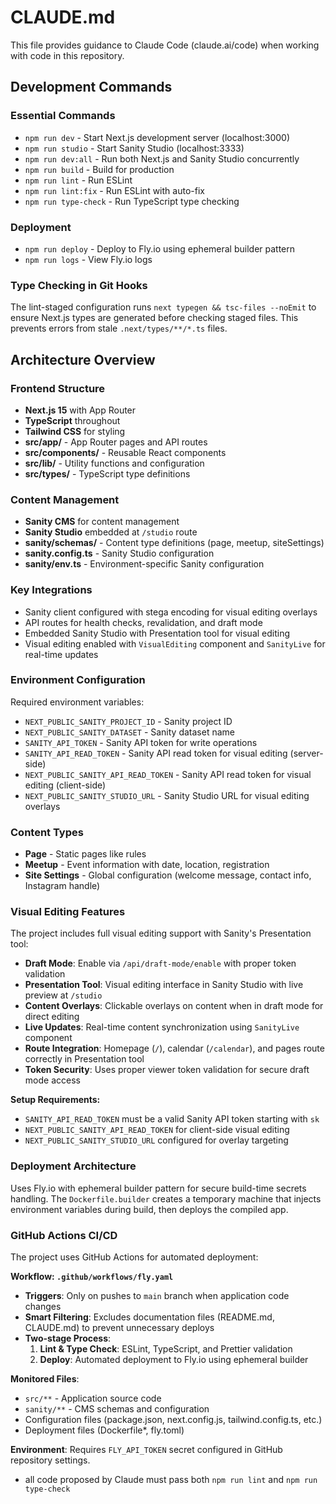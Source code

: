 # CLAUDE.md

This file provides guidance to Claude Code (claude.ai/code) when working with code in this repository.

## Development Commands

### Essential Commands

- `npm run dev` - Start Next.js development server (localhost:3000)
- `npm run studio` - Start Sanity Studio (localhost:3333)
- `npm run dev:all` - Run both Next.js and Sanity Studio concurrently
- `npm run build` - Build for production
- `npm run lint` - Run ESLint
- `npm run lint:fix` - Run ESLint with auto-fix
- `npm run type-check` - Run TypeScript type checking

### Deployment

- `npm run deploy` - Deploy to Fly.io using ephemeral builder pattern
- `npm run logs` - View Fly.io logs

### Type Checking in Git Hooks

The lint-staged configuration runs `next typegen && tsc-files --noEmit` to ensure Next.js types are generated before checking staged files. This prevents errors from stale `.next/types/**/*.ts` files.

## Architecture Overview

### Frontend Structure

- **Next.js 15** with App Router
- **TypeScript** throughout
- **Tailwind CSS** for styling
- **src/app/** - App Router pages and API routes
- **src/components/** - Reusable React components
- **src/lib/** - Utility functions and configuration
- **src/types/** - TypeScript type definitions

### Content Management

- **Sanity CMS** for content management
- **Sanity Studio** embedded at `/studio` route
- **sanity/schemas/** - Content type definitions (page, meetup, siteSettings)
- **sanity.config.ts** - Sanity Studio configuration
- **sanity/env.ts** - Environment-specific Sanity configuration

### Key Integrations

- Sanity client configured with stega encoding for visual editing overlays
- API routes for health checks, revalidation, and draft mode
- Embedded Sanity Studio with Presentation tool for visual editing
- Visual editing enabled with `VisualEditing` component and `SanityLive` for real-time updates

### Environment Configuration

Required environment variables:

- `NEXT_PUBLIC_SANITY_PROJECT_ID` - Sanity project ID
- `NEXT_PUBLIC_SANITY_DATASET` - Sanity dataset name
- `SANITY_API_TOKEN` - Sanity API token for write operations
- `SANITY_API_READ_TOKEN` - Sanity API read token for visual editing (server-side)
- `NEXT_PUBLIC_SANITY_API_READ_TOKEN` - Sanity API read token for visual editing (client-side)
- `NEXT_PUBLIC_SANITY_STUDIO_URL` - Sanity Studio URL for visual editing overlays

### Content Types

- **Page** - Static pages like rules
- **Meetup** - Event information with date, location, registration
- **Site Settings** - Global configuration (welcome message, contact info, Instagram handle)

### Visual Editing Features

The project includes full visual editing support with Sanity's Presentation tool:

- **Draft Mode**: Enable via `/api/draft-mode/enable` with proper token validation
- **Presentation Tool**: Visual editing interface in Sanity Studio with live preview at `/studio`
- **Content Overlays**: Clickable overlays on content when in draft mode for direct editing
- **Live Updates**: Real-time content synchronization using `SanityLive` component
- **Route Integration**: Homepage (`/`), calendar (`/calendar`), and pages route correctly in Presentation tool
- **Token Security**: Uses proper viewer token validation for secure draft mode access

**Setup Requirements:**

- `SANITY_API_READ_TOKEN` must be a valid Sanity API token starting with `sk`
- `NEXT_PUBLIC_SANITY_API_READ_TOKEN` for client-side visual editing
- `NEXT_PUBLIC_SANITY_STUDIO_URL` configured for overlay targeting

### Deployment Architecture

Uses Fly.io with ephemeral builder pattern for secure build-time secrets handling. The `Dockerfile.builder` creates a temporary machine that injects environment variables during build, then deploys the compiled app.

### GitHub Actions CI/CD

The project uses GitHub Actions for automated deployment:

**Workflow: `.github/workflows/fly.yaml`**

- **Triggers**: Only on pushes to `main` branch when application code changes
- **Smart Filtering**: Excludes documentation files (README.md, CLAUDE.md) to prevent unnecessary deploys
- **Two-stage Process**:
  1. **Lint & Type Check**: ESLint, TypeScript, and Prettier validation
  2. **Deploy**: Automated deployment to Fly.io using ephemeral builder

**Monitored Files**:

- `src/**` - Application source code
- `sanity/**` - CMS schemas and configuration
- Configuration files (package.json, next.config.js, tailwind.config.ts, etc.)
- Deployment files (Dockerfile\*, fly.toml)

**Environment**: Requires `FLY_API_TOKEN` secret configured in GitHub repository settings.

- all code proposed by Claude must pass both `npm run lint` and `npm run type-check`
